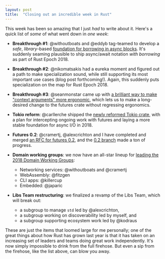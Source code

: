 ```yaml
---
layout: post
title:  "Closing out an incredible week in Rust"
---
```


This week has been so amazing that I just *had* to write about it. Here's a
quick list of *some* of what went down in *one week*:

- **Breakthrough #1**: @withoutboats and @eddyb tag-teamed to develop a *safe*,
  *library*-based [foundation for borrowing in async blocks]. It's suddenly
  seaming plausible to ship async/await notation *with borrowing* as part of
  Rust Epoch 2018.

- **Breakthrough #2**: @nikomatsakis had a eureka moment and figured out a path
  to make specialization sound, while still supporting its most important use
  cases (blog post forthcoming!). Again, this suddenly puts specialization on
  the map for Rust Epoch 2018.

- **Breakthrough #3**: @seanmonstar came up with [a brilliant way to make
  "context arguments" more ergonomic], which lets us to make a long-desired
  change to the futures crate without regressing ergonomics.

- **Tokio reform**: @carllerche shipped the [newly reformed Tokio crate], with a
  plan for intercepting ongoing work with futures and laying a more
  stable foundation for async I/O in 2018.

- **Futures 0.2**: @cramertj, @alexcrichton and I have completed and merged [an RFC for
  futures 0.2], and the [0.2 branch] made a ton of progress.

- **Domain working groups**: we now have an all-star lineup for [leading the 2018 Domain Working Groups]:
  - Networking services: @withoutboats and @cramertj
  - WebAssembly: @fitzgen
  - CLI apps: @killercup
  - Embedded: @japaric

- **Libs Team restructuring**: we finalized a revamp of the Libs Team, which will break out:
  - a subgroup to manage `std` led by @alexcrichton,
  - a subgroup working on discoverability led by myself, and
  - a subgroup supporting ecosystem work led by @kodraus

These are just the items that loomed large for me personally; one of the great
things about how Rust has grown last year is that it has taken on an increasing
set of leaders and teams doing great work independently. It's now simply
impossible to drink from the full firehose. But even a sip from the firehose,
like the list above, can blow you away.

[foundation for borrowing in async blocks]: https://boats.gitlab.io/blog/post/2018-02-07-async-iv-an-even-better-proposal/
[newly reformed Tokio crate]: https://tokio.rs/blog/2018-02-tokio-reform-shipped/
[an RFC for futures 0.2]: https://github.com/rust-lang-nursery/futures-rfcs/pull/1
[a brilliant way to make "context arguments" more ergonomic]: https://github.com/rust-lang-nursery/futures-rfcs/pull/2#issuecomment-363923477
[0.2 branch]: https://github.com/rust-lang-nursery/futures-rs/tree/0.2
[leading the 2018 Domain Working Groups]: https://internals.rust-lang.org/t/announcing-the-2018-domain-working-groups/6737
